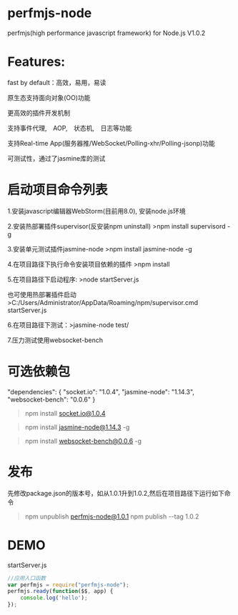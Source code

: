 perfmjs-node
=======
perfmjs(high performance javascript framework) for Node.js  V1.0.2

Features:
=======
fast by default：高效，易用，易读

原生态支持面向对象(OO)功能

更高效的插件开发机制

支持事件代理,　AOP,　状态机,　日志等功能

支持Real-time App(服务器推/WebSocket/Polling-xhr/Polling-jsonp)功能

可测试性，通过了jasmine库的测试

启动项目命令列表
=======
1.安装javascript编辑器WebStorm(目前用8.0), 安装node.js环境

2.安装热部署插件supervisor(反安装npm uninstall)  >npm install supervisord -g

3.安装单元测试插件jasmine-node >npm install jasmine-node -g

4.在项目路径下执行命令安装项目依赖的插件 >npm install

5.在项目路径下启动程序: >node startServer.js

也可使用热部署插件启动　>C:/Users/Administrator/AppData/Roaming/npm/supervisor.cmd startServer.js

6.在项目路径下测试：>jasmine-node test/

7.压力测试使用websocket-bench

可选依赖包
=======
"dependencies": {
"socket.io": "1.0.4",
"jasmine-node": "1.14.3",
"websocket-bench": "0.0.6"
}

>npm install socket.io@1.0.4

>npm install jasmine-node@1.14.3 -g

>npm install websocket-bench@0.0.6 -g

发布
=======
先修改package.json的版本号，如从1.0.1升到1.0.2,然后在项目路径下运行如下命令

>npm unpublish perfmjs-node@1.0.1
>npm publish --tag 1.0.2

DEMO
=======
startServer.js
```js
//应用入口函数
var perfmjs = require("perfmjs-node");
perfmjs.ready(function($$, app) {
    console.log('hello');
});
```
